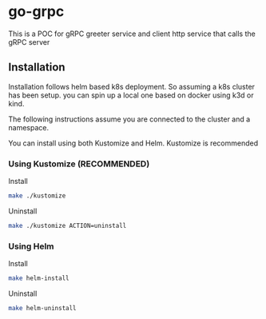 # go-grpc

This is a POC for gRPC greeter service and client http
service that calls the gRPC server

## Installation 

Installation follows helm based k8s deployment. So
assuming a k8s cluster has been setup. you can 
spin up a local one based on docker using k3d or kind. 

The following instructions assume you are connected to the 
cluster and a namespace.

You can install using both Kustomize and Helm.
Kustomize is recommended

### Using Kustomize (RECOMMENDED)

Install

```bash
make ./kustomize
```

Uninstall

```bash
make ./kustomize ACTION=uninstall
```

### Using Helm

Install

```bash
make helm-install
```

Uninstall

```bash
make helm-uninstall 
```
